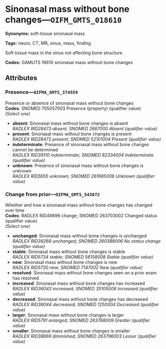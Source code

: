# Sinonasal mass without bone changes—`OIFM_GMTS_018610`

**Synonyms:** soft-tissue sinonasal mass

**Tags:** neuro, CT, MR, sinus, mass, finding

Soft tissue mass in the sinus not affecting bone structure.

**Codes:** GAMUTS 18610 sinonasal mass without bone changes

## Attributes

### Presence—`OIFMA_GMTS_374559`

Presence or absence of sinonasal mass without bone changes  
**Codes**: SNOMED 705057003 Presence (property) (qualifier value)  
*(Select one)*

- **absent**: Sinonasal mass without bone changes is absent  
_RADLEX RID28473 absent; SNOMED 2667000 Absent (qualifier value)_
- **present**: Sinonasal mass without bone changes is present  
_RADLEX RID28472 present; SNOMED 52101004 Present (qualifier value)_
- **indeterminate**: Presence of sinonasal mass without bone changes cannot be determined  
_RADLEX RID39110 indeterminate; SNOMED 82334004 Indeterminate (qualifier value)_
- **unknown**: Presence of sinonasal mass without bone changes is unknown  
_RADLEX RID5655 unknown; SNOMED 261665006 Unknown (qualifier value)_

### Change from prior—`OIFMA_GMTS_543072`

Whether and how a sinonasal mass without bone changes has changed over time  
**Codes**: RADLEX RID49896 change; SNOMED 263703002 Changed status (qualifier value)  
*(Select one)*

- **unchanged**: Sinonasal mass without bone changes is unchanged  
_RADLEX RID39268 unchanged; SNOMED 260388006 No status change (qualifier value)_
- **stable**: Sinonasal mass without bone changes is stable  
_RADLEX RID5734 stable; SNOMED 58158008 Stable (qualifier value)_
- **new**: Sinonasal mass without bone changes is new  
_RADLEX RID5720 new; SNOMED 7147002 New (qualifier value)_
- **resolved**: Sinonasal mass without bone changes seen on a prior exam has resolved  
- **increased**: Sinonasal mass without bone changes has increased  
_RADLEX RID36043 increased; SNOMED 35105006 Increased (qualifier value)_
- **decreased**: Sinonasal mass without bone changes has decreased  
_RADLEX RID36044 decreased; SNOMED 1250004 Decreased (qualifier value)_
- **larger**: Sinonasal mass without bone changes is larger  
_RADLEX RID5791 enlarged; SNOMED 263768009 Greater (qualifier value)_
- **smaller**: Sinonasal mass without bone changes is smaller  
_RADLEX RID38669 diminished; SNOMED 263796003 Lesser (qualifier value)_